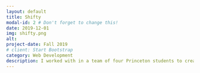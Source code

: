 ```yaml
---
layout: default
title: Shifty
modal-id: 2 # Don't forget to change this!
date: 2019-12-01
img: shifty.png
alt:
project-date: Fall 2019
# client: Start Bootstrap
category: Web Development
description: I worked with in a team of four Princeton students to create a web-based application called "Shifty" that allows Princeton students to manage, track, and swap work shifts for their campus jobs. I helped create the backend of the application using Flask and SQL for database management, as well as some of the frontend using React and Bootstrap.
---
```

